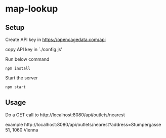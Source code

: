 # map-lookup

## Setup
Create API key in https://opencagedata.com/api

copy API key in `./config.js'

Run below command
```
npm install
```

Start the server
```
npm start
```

## Usage

Do a GET call to http://localhost:8080/api/outlets/nearest

example http://localhost:8080/api/outlets/nearest?address=Stumpergasse 51, 1060 Vienna
